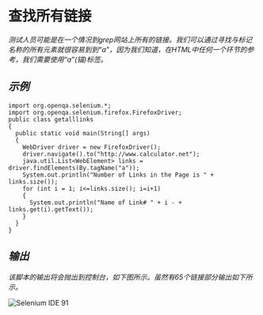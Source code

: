 # 查找所有链接

*测试人员可能是在一个情况到grep网站上所有的链接。我们可以通过寻找与标记名称的所有元素就很容易到到“a”，因为我们知道，在HTML中任何一个环节的参考，我们需要使用“a”(锚)标签。*

## *示例*

```
import org.openqa.selenium.*;
import org.openqa.selenium.firefox.FirefoxDriver;
public class getalllinks
{
  public static void main(String[] args)
  {
	WebDriver driver = new FirefoxDriver();
	driver.navigate().to("http://www.calculator.net");
	java.util.List<WebElement> links = driver.findElements(By.tagName("a"));
	System.out.println("Number of Links in the Page is " + links.size());
	for (int i = 1; i<=links.size(); i=i+1)
	{
	  System.out.println("Name of Link# " + i - + links.get(i).getText());
	}    
  }
}
```

## *输出*

*该脚本的输出将会抛出到控制台，如下图所示。虽然有65个链接部分输出如下所示。*

![Selenium IDE 91](http://www.yiibai.com/uploads/allimg/140927/21353R559-0.jpg)